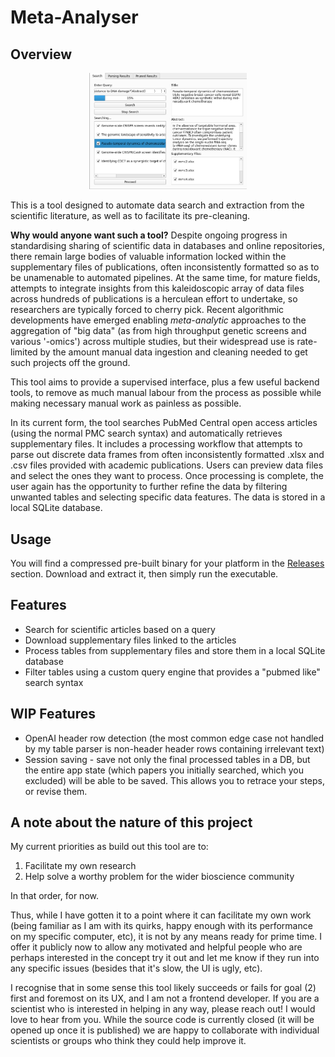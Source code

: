 # Meta-Analyser

## Overview

<p align="center" width="100%">
    <img width="50%" src="assets/image.png">
</p>


This is a tool designed to automate data search and extraction from the scientific literature, as well as to facilitate its pre-cleaning.

**Why would anyone want such a tool?** Despite ongoing progress in standardising sharing of scientific data in databases and online repositories, there remain large bodies of valuable information locked within the supplementary files of publications, often inconsistently formatted so as to be unamenable to automated pipelines. At the same time, for mature fields, attempts to integrate insights from this kaleidoscopic array of data files across hundreds of publications is a herculean effort to undertake, so researchers are typically forced to cherry pick. Recent algorithmic developments have emerged enabling *meta-analytic* approaches to the aggregation of "big data" (as from high throughput genetic screens and various '-omics') across multiple studies, but their widespread use is rate-limited by the amount manual data ingestion and cleaning needed to get such projects off the ground. 

This tool aims to provide a supervised interface, plus a few useful backend tools, to remove as much manual labour from the process as possible while making necessary manual work as painless as possible.

In its current form, the tool searches PubMed Central open access articles (using the normal PMC search syntax) and automatically retrieves supplementary files. It includes a processing workflow that attempts to parse out discrete data frames from often inconsistently formatted .xlsx and .csv files provided with academic publications. Users can preview data files and select the ones they want to process. Once processing is complete, the user again has the opportunity to further refine the data by filtering unwanted tables and selecting specific data features. The data is stored in a local SQLite database.

## Usage

You will find a compressed pre-built binary for your platform in the [Releases](https://github.com/jordantgh/meta-analyser-rc/releases) section. Download and extract it, then simply run the executable.

## Features

- Search for scientific articles based on a query
- Download supplementary files linked to the articles
- Process tables from supplementary files and store them in a local SQLite database
- Filter tables using a custom query engine that provides a "pubmed like" search syntax 

## WIP Features

- OpenAI header row detection (the most common edge case not handled by my table parser is non-header header rows containing irrelevant text)
- Session saving - save not only the final processed tables in a DB, but the entire app state (which papers you initially searched, which you excluded) will be able to be saved. This allows you to retrace your steps, or revise them.

## A note about the nature of this project

My current priorities as build out this tool are to:

1. Facilitate my own research
2. Help solve a worthy problem for the wider bioscience community

In that order, for now.

Thus, while I have gotten it to a point where it can facilitate my own work (being familiar as I am with its quirks, happy enough with its performance on my specific computer, etc), it is not by any means ready for prime time. I offer it publicly now to allow any motivated and helpful people who are perhaps interested in the concept try it out and let me know if they run into any specific issues (besides that it's slow, the UI is ugly, etc).

I recognise that in some sense this tool likely succeeds or fails for goal (2) first and foremost on its UX, and I am not a frontend developer. If you are a scientist who is interested in helping in any way, please reach out! I would love to hear from you. While the source code is currently closed (it will be opened up once it is published) we are happy to collaborate with individual scientists or groups who think they could help improve it.